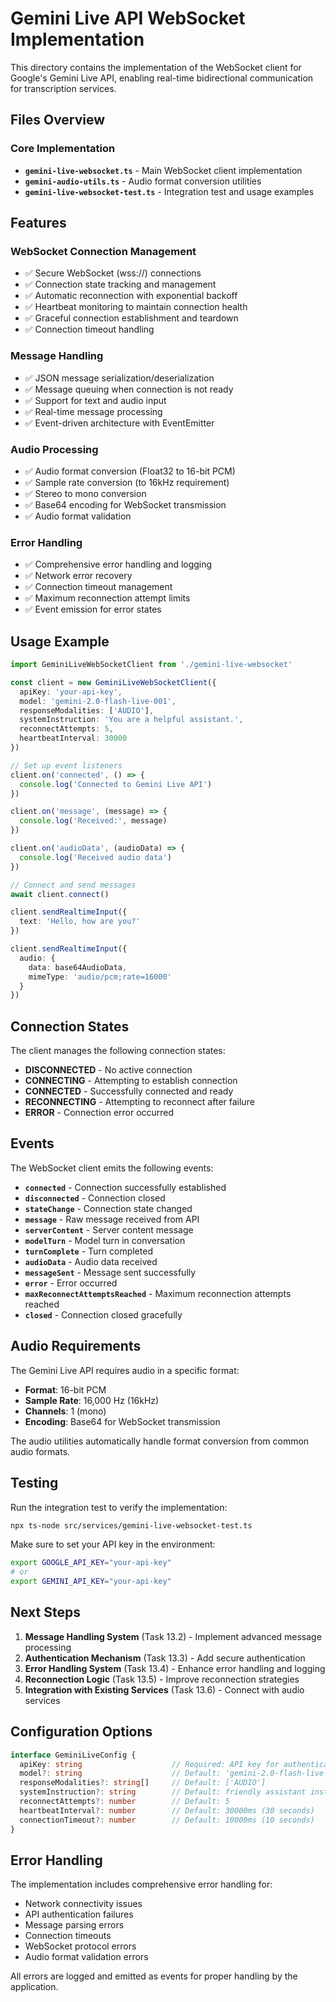 # Gemini Live API WebSocket Implementation

This directory contains the implementation of the WebSocket client for Google's Gemini Live API, enabling real-time bidirectional communication for transcription services.

## Files Overview

### Core Implementation
- **`gemini-live-websocket.ts`** - Main WebSocket client implementation
- **`gemini-audio-utils.ts`** - Audio format conversion utilities
- **`gemini-live-websocket-test.ts`** - Integration test and usage examples

## Features

### WebSocket Connection Management
- ✅ Secure WebSocket (wss://) connections
- ✅ Connection state tracking and management
- ✅ Automatic reconnection with exponential backoff
- ✅ Heartbeat monitoring to maintain connection health
- ✅ Graceful connection establishment and teardown
- ✅ Connection timeout handling

### Message Handling
- ✅ JSON message serialization/deserialization
- ✅ Message queuing when connection is not ready
- ✅ Support for text and audio input
- ✅ Real-time message processing
- ✅ Event-driven architecture with EventEmitter

### Audio Processing
- ✅ Audio format conversion (Float32 to 16-bit PCM)
- ✅ Sample rate conversion (to 16kHz requirement)
- ✅ Stereo to mono conversion
- ✅ Base64 encoding for WebSocket transmission
- ✅ Audio format validation

### Error Handling
- ✅ Comprehensive error handling and logging
- ✅ Network error recovery
- ✅ Connection timeout management
- ✅ Maximum reconnection attempt limits
- ✅ Event emission for error states

## Usage Example

```typescript
import GeminiLiveWebSocketClient from './gemini-live-websocket'

const client = new GeminiLiveWebSocketClient({
  apiKey: 'your-api-key',
  model: 'gemini-2.0-flash-live-001',
  responseModalities: ['AUDIO'],
  systemInstruction: 'You are a helpful assistant.',
  reconnectAttempts: 5,
  heartbeatInterval: 30000
})

// Set up event listeners
client.on('connected', () => {
  console.log('Connected to Gemini Live API')
})

client.on('message', (message) => {
  console.log('Received:', message)
})

client.on('audioData', (audioData) => {
  console.log('Received audio data')
})

// Connect and send messages
await client.connect()

client.sendRealtimeInput({
  text: 'Hello, how are you?'
})

client.sendRealtimeInput({
  audio: {
    data: base64AudioData,
    mimeType: 'audio/pcm;rate=16000'
  }
})
```

## Connection States

The client manages the following connection states:

- **DISCONNECTED** - No active connection
- **CONNECTING** - Attempting to establish connection
- **CONNECTED** - Successfully connected and ready
- **RECONNECTING** - Attempting to reconnect after failure
- **ERROR** - Connection error occurred

## Events

The WebSocket client emits the following events:

- **`connected`** - Connection successfully established
- **`disconnected`** - Connection closed
- **`stateChange`** - Connection state changed
- **`message`** - Raw message received from API
- **`serverContent`** - Server content message
- **`modelTurn`** - Model turn in conversation
- **`turnComplete`** - Turn completed
- **`audioData`** - Audio data received
- **`messageSent`** - Message sent successfully
- **`error`** - Error occurred
- **`maxReconnectAttemptsReached`** - Maximum reconnection attempts reached
- **`closed`** - Connection closed gracefully

## Audio Requirements

The Gemini Live API requires audio in a specific format:

- **Format**: 16-bit PCM
- **Sample Rate**: 16,000 Hz (16kHz)
- **Channels**: 1 (mono)
- **Encoding**: Base64 for WebSocket transmission

The audio utilities automatically handle format conversion from common audio formats.

## Testing

Run the integration test to verify the implementation:

```bash
npx ts-node src/services/gemini-live-websocket-test.ts
```

Make sure to set your API key in the environment:

```bash
export GOOGLE_API_KEY="your-api-key"
# or
export GEMINI_API_KEY="your-api-key"
```

## Next Steps

1. **Message Handling System** (Task 13.2) - Implement advanced message processing
2. **Authentication Mechanism** (Task 13.3) - Add secure authentication
3. **Error Handling System** (Task 13.4) - Enhance error handling and logging
4. **Reconnection Logic** (Task 13.5) - Improve reconnection strategies
5. **Integration with Existing Services** (Task 13.6) - Connect with audio services

## Configuration Options

```typescript
interface GeminiLiveConfig {
  apiKey: string                    // Required: API key for authentication
  model?: string                    // Default: 'gemini-2.0-flash-live-001'
  responseModalities?: string[]     // Default: ['AUDIO']
  systemInstruction?: string        // Default: friendly assistant instruction
  reconnectAttempts?: number        // Default: 5
  heartbeatInterval?: number        // Default: 30000ms (30 seconds)
  connectionTimeout?: number        // Default: 10000ms (10 seconds)
}
```

## Error Handling

The implementation includes comprehensive error handling for:

- Network connectivity issues
- API authentication failures
- Message parsing errors
- Connection timeouts
- WebSocket protocol errors
- Audio format validation errors

All errors are logged and emitted as events for proper handling by the application.
